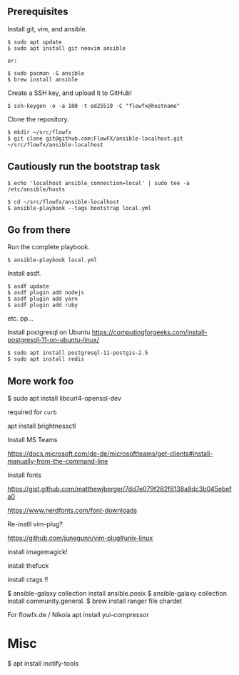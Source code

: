 ## Prerequisites

Install git, vim, and ansible.

```
$ sudo apt update
$ sudo apt install git neovim ansible

or:

$ sudo pacman -S ansible
$ brew install ansible
```

Create a SSH key, and upload it to GitHub!

```
$ ssh-keygen -o -a 100 -t ed25519 -C "flowfx@hostname"
```

Clone the repository.

```
$ mkdir ~/src/flowfx
$ git clone git@github.com:FlowFX/ansible-localhost.git ~/src/flowfx/ansible-localhost
```

## Cautiously run the bootstrap task

```
$ echo 'localhost ansible_connection=local' | sudo tee -a /etc/ansible/hosts

$ cd ~/src/flowfx/ansible-localhost
$ ansible-playbook --tags bootstrap local.yml
```

## Go from there

Run the complete playbook.

```
$ ansible-playbook local.yml
```

Install asdf.

```
$ asdf update
$ asdf plugin add nodejs
$ asdf plugin add yarn
$ asdf plugin add ruby
```

etc. pp...

Install postgresql on Ubuntu https://computingforgeeks.com/install-postgresql-11-on-ubuntu-linux/

```
$ sudo apt install postgresql-11-postgis-2.5
$ sudo apt install redis
```

## More work foo

$ sudo apt install libcurl4-openssl-dev

required for `curb`

apt install brightnessctl

Install MS Teams

https://docs.microsoft.com/de-de/microsoftteams/get-clients#install-manually-from-the-command-line

Install fonts

https://gist.github.com/matthewjberger/7dd7e079f282f8138a9dc3b045ebefa0

https://www.nerdfonts.com/font-downloads

Re-instll vim-plug?

https://github.com/junegunn/vim-plug#unix-linux

install imagemagick!

install thefuck

install ctags !!

$ ansible-galaxy collection install ansible.posix
$ ansible-galaxy collection install community.general.
$ brew install ranger file chardet

For flowfx.de / Nikola
apt install yui-compressor

# Misc

$ apt install inotify-tools
